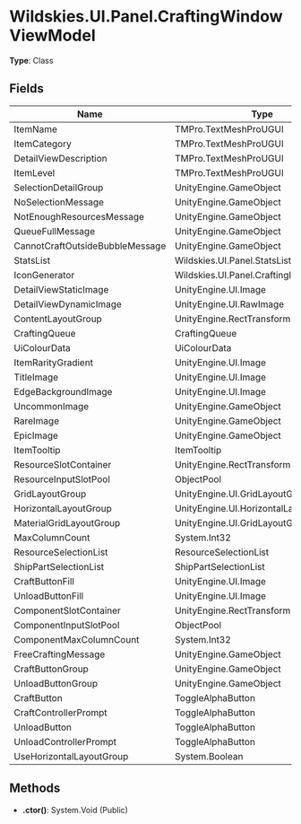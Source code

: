 ﻿# Wildskies.UI.Panel.CraftingWindowViewModel

**Type**: Class

## Fields

| Name | Type | Access |
|------|------|--------|
| ItemName | TMPro.TextMeshProUGUI | Public |
| ItemCategory | TMPro.TextMeshProUGUI | Public |
| DetailViewDescription | TMPro.TextMeshProUGUI | Public |
| ItemLevel | TMPro.TextMeshProUGUI | Public |
| SelectionDetailGroup | UnityEngine.GameObject | Public |
| NoSelectionMessage | UnityEngine.GameObject | Public |
| NotEnoughResourcesMessage | UnityEngine.GameObject | Public |
| QueueFullMessage | UnityEngine.GameObject | Public |
| CannotCraftOutsideBubbleMessage | UnityEngine.GameObject | Public |
| StatsList | Wildskies.UI.Panel.StatsList | Public |
| IconGenerator | Wildskies.UI.Panel.CraftingIconGenerator | Public |
| DetailViewStaticImage | UnityEngine.UI.Image | Public |
| DetailViewDynamicImage | UnityEngine.UI.RawImage | Public |
| ContentLayoutGroup | UnityEngine.RectTransform | Public |
| CraftingQueue | CraftingQueue | Public |
| UiColourData | UiColourData | Public |
| ItemRarityGradient | UnityEngine.UI.Image | Public |
| TitleImage | UnityEngine.UI.Image | Public |
| EdgeBackgroundImage | UnityEngine.UI.Image | Public |
| UncommonImage | UnityEngine.GameObject | Public |
| RareImage | UnityEngine.GameObject | Public |
| EpicImage | UnityEngine.GameObject | Public |
| ItemTooltip | ItemTooltip | Public |
| ResourceSlotContainer | UnityEngine.RectTransform | Public |
| ResourceInputSlotPool | ObjectPool | Public |
| GridLayoutGroup | UnityEngine.UI.GridLayoutGroup | Public |
| HorizontalLayoutGroup | UnityEngine.UI.HorizontalLayoutGroup | Public |
| MaterialGridLayoutGroup | UnityEngine.UI.GridLayoutGroup | Public |
| MaxColumnCount | System.Int32 | Public |
| ResourceSelectionList | ResourceSelectionList | Public |
| ShipPartSelectionList | ShipPartSelectionList | Public |
| CraftButtonFill | UnityEngine.UI.Image | Public |
| UnloadButtonFill | UnityEngine.UI.Image | Public |
| ComponentSlotContainer | UnityEngine.RectTransform | Public |
| ComponentInputSlotPool | ObjectPool | Public |
| ComponentMaxColumnCount | System.Int32 | Public |
| FreeCraftingMessage | UnityEngine.GameObject | Public |
| CraftButtonGroup | UnityEngine.GameObject | Public |
| UnloadButtonGroup | UnityEngine.GameObject | Public |
| CraftButton | ToggleAlphaButton | Public |
| CraftControllerPrompt | ToggleAlphaButton | Public |
| UnloadButton | ToggleAlphaButton | Public |
| UnloadControllerPrompt | ToggleAlphaButton | Public |
| UseHorizontalLayoutGroup | System.Boolean | Public |

## Methods

- **.ctor()**: System.Void (Public)


